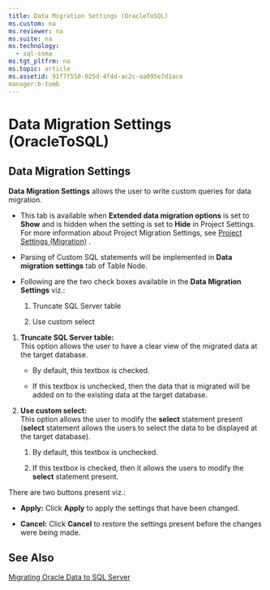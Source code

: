 ```yaml
---
title: Data Migration Settings (OracleToSQL)
ms.custom: na
ms.reviewer: na
ms.suite: na
ms.technology: 
  - sql-ssma
ms.tgt_pltfrm: na
ms.topic: article
ms.assetid: 91f7f558-025d-4f4d-ac2c-aa095e7d1ace
manager:b-tomb
---
```

# Data Migration Settings (OracleToSQL)
  
## Data Migration Settings  
**Data Migration Settings** allows the user to write custom queries for data migration.  
  
-   This tab is available when **Extended data migration options** is set to **Show** and is hidden when the setting is set to **Hide** in Project Settings. For more information about Project Migration Settings, see [Project Settings (Migration)](assetId:///fcd6b988-633b-4b2b-9f36-6368b5e86b60) .  
  
-   Parsing of Custom SQL statements will be implemented in **Data migration settings** tab of Table Node.  
  
-   Following are the two check boxes available in the **Data Migration Settings** viz.:  
  
    1.  Truncate SQL Server table  
  
    2.  Use custom select  
  
1.  **Truncate SQL Server table:**  
     This option allows the user to have a clear view of the migrated data at the target database.  
  
    -   By default, this textbox is checked.  
  
    -   If this textbox is unchecked, then the data that is migrated will be added on to the existing data at the target database.  
  
2.  **Use custom select:**  
     This option allows the user to modify the **select** statement present (**select** statement allows the users to select the data to be displayed at the target database).  
  
    1.  By default, this textbox is unchecked.  
  
    2.  If this textbox is checked, then it allows the users to modify the **select** statement present.  
  
There are two buttons present viz.:  
  
-   **Apply:** Click **Apply** to apply the settings that have been changed.  
  
-   **Cancel:** Click **Cancel** to restore the settings present before the changes were being made.  
  
## See Also  
[Migrating Oracle Data to SQL Server](assetId:///e23c5268-41ed-4e55-9fe7-a11376202a13)  
  
